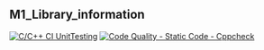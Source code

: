 ## M1_Library_information ##
[![C/C++ CI UnitTesting](https://github.com/akilezhil/M1_Library_information/actions/workflows/Unity.yml/badge.svg)](https://github.com/akilezhil/M1_Library_information/actions/workflows/Unity.yml)
[![Code Quality - Static Code - Cppcheck](https://github.com/akilezhil/M1_Library_information/actions/workflows/Cpp.check.yml/badge.svg)](https://github.com/akilezhil/M1_Library_information/actions/workflows/Cpp.check.yml)















  
  
 
  
   

















  
  
 
  
   
